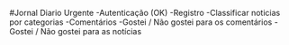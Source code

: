 #Jornal Diario Urgente
-Autenticação (OK)
-Registro
-Classificar noticias por categorias
-Comentários
-Gostei / Não gostei para os comentários
-Gostei / Não gostei para as notícias